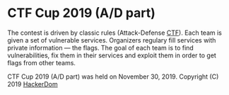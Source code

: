 # CTF Cup 2019 (A/D part)

The contest is driven by classic rules (Attack-Defense [CTF](https://en.wikipedia.org/wiki/Capture_the_flag#Computer_security)). Each team is given a set of vulnerable services. Organizers regulary fill services with private information — the flags. The goal of each team is to find vulnerabilities, fix them in their services and exploit them in order to get flags from other teams.

CTF Cup 2019 (A/D part) was held on November 30, 2019.
Copyright (C) 2019 [HackerDom](http://hackerdom.ru)
